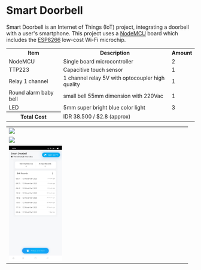 # Smart Doorbell

Smart Doorbell is an Internet of Things (IoT) project, integrating a doorbell with a user's smartphone. This project uses a [NodeMCU](https://en.wikipedia.org/wiki/NodeMCU) board which includes the [ESP8266](https://en.wikipedia.org/wiki/ESP8266) low-cost Wi-Fi microchip.

<table>
  <tr>
    <th>Item</th>
    <th>Description</th>
    <th>Amount</th>
  </tr>
  <tr>
    <td>NodeMCU</td>
    <td>Single board microcontroller</td>
    <td>2</td>
  </tr>
  <tr>
    <td>TTP223</td>
    <td>Capacitive touch sensor</td>
    <td>1</td>
  </tr>
  <tr>
    <td>Relay 1 channel</td>
    <td>1 channel relay 5V with optocoupler high quality</td>
    <td>1</td>
  </tr>
  <tr>
    <td>Round alarm baby bell</td>
    <td>small bell 55mm dimension with 220Vac</td>
    <td>1</td>
  </tr>
  <tr>
    <td>LED</td>
    <td>5mm super bright blue color light</td>
    <td>3</td>
  </tr>
  <tr>
    <th>Total Cost</th>
    <td colspan="2">IDR 38.500 / $2.8 (approx)</td>
  </tr>
</table>

<table>
  <tr>
    <td><img src="https://raw.githubusercontent.com/riskiadi/Smart-Doorbell/master/_images/img1.jpg" width="40%"/></td>
  </tr>
  <tr>
    <td><img src="https://raw.githubusercontent.com/riskiadi/Smart-Doorbell/master/_images/img2.jpg" width="40%"/></td>
  </tr>
  <tr>
    <td><img src="https://raw.githubusercontent.com/riskiadi/Smart-Doorbell/master/_images/img3.jpg" width="30%"/></td>
  </tr>
</table>

